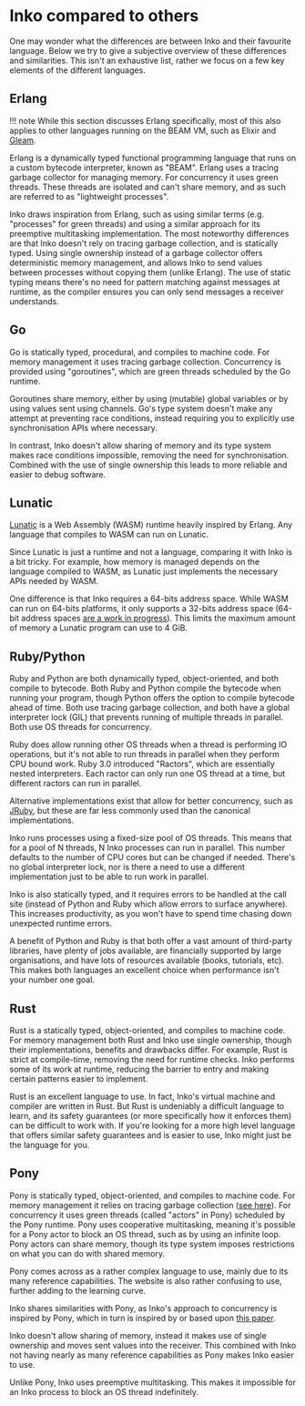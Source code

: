 # Inko compared to others

One may wonder what the differences are between Inko and their favourite
language. Below we try to give a subjective overview of these differences and
similarities. This isn't an exhaustive list, rather we focus on a few key
elements of the different languages.

## Erlang

!!! note
    While this section discusses Erlang specifically, most of this also applies
    to other languages running on the BEAM VM, such as Elixir and
    [Gleam](https://gleam.run/).

Erlang is a dynamically typed functional programming language that runs on a
custom bytecode interpreter, known as "BEAM". Erlang uses a tracing garbage
collector for managing memory. For concurrency it uses green threads. These
threads are isolated and can't share memory, and as such are referred to as
"lightweight processes".

Inko draws inspiration from Erlang, such as using similar terms (e.g.
"processes" for green threads) and using a similar approach for its preemptive
multitasking implementation. The most noteworthy differences are that Inko
doesn't rely on tracing garbage collection, and is statically typed. Using
single ownership instead of a garbage collector offers deterministic memory
management, and allows Inko to send values between processes without copying
them (unlike Erlang). The use of static typing means there's no need for pattern
matching against messages at runtime, as the compiler ensures you can only send
messages a receiver understands.

## Go

Go is statically typed, procedural, and compiles to machine code. For memory
management it uses tracing garbage collection. Concurrency is provided using
"goroutines", which are green threads scheduled by the Go runtime.

Goroutines share memory, either by using (mutable) global variables or by using
values sent using channels. Go's type system doesn't make any attempt at
preventing race conditions, instead requiring you to explicitly use
synchronisation APIs where necessary.

In contrast, Inko doesn't allow sharing of memory and its type system makes race
conditions impossible, removing the need for synchronisation. Combined with the
use of single ownership this leads to more reliable and easier to debug
software.

## Lunatic

[Lunatic](https://lunatic.solutions/) is a Web Assembly (WASM) runtime heavily
inspired by Erlang. Any language that compiles to WASM can run on Lunatic.

Since Lunatic is just a runtime and not a language, comparing it with Inko is a
bit tricky. For example, how memory is managed depends on the language compiled
to WASM, as Lunatic just implements the necessary APIs needed by WASM.

One difference is that Inko requires a 64-bits address space. While WASM can run
on 64-bits platforms, it only supports a 32-bits address space (64-bit address
spaces [are a work in progress](https://github.com/WebAssembly/memory64)). This
limits the maximum amount of memory a Lunatic program can use to 4 GiB.

## Ruby/Python

Ruby and Python are both dynamically typed, object-oriented, and both compile to
bytecode. Both Ruby and Python compile the bytecode when running your program,
though Python offers the option to compile bytecode ahead of time. Both use
tracing garbage collection, and both have a global interpreter lock (GIL) that
prevents running of multiple threads in parallel. Both use OS threads for
concurrency.

Ruby does allow running other OS threads when a thread is performing IO
operations, but it's not able to run threads in parallel when they perform CPU
bound work. Ruby 3.0 introduced "Ractors", which are essentially nested
interpreters. Each ractor can only run one OS thread at a time, but different
ractors can run in parallel.

Alternative implementations exist that allow for better concurrency, such as
[JRuby](https://www.jruby.org/), but these are far less commonly used than the
canonical implementations.

Inko runs processes using a fixed-size pool of OS threads. This means that for a
pool of N threads, N Inko processes can run in parallel. This number defaults to
the number of CPU cores but can be changed if needed. There's no global
interpreter lock, nor is there a need to use a different implementation just to
be able to run work in parallel.

Inko is also statically typed, and it requires errors to be handled at the call
site (instead of Python and Ruby which allow errors to surface anywhere). This
increases productivity, as you won't have to spend time chasing down unexpected
runtime errors.

A benefit of Python and Ruby is that both offer a vast amount of third-party
libraries, have plenty of jobs available, are financially supported by large
organisations, and have lots of resources available (books, tutorials, etc).
This makes both languages an excellent choice when performance isn't your number
one goal.

## Rust

Rust is a statically typed, object-oriented, and compiles to machine code. For
memory management both Rust and Inko use single ownership, though their
implementations, benefits and drawbacks differ. For example, Rust is strict at
compile-time, removing the need for runtime checks. Inko performs some of its
work at runtime, reducing the barrier to entry and making certain patterns
easier to implement.

Rust is an excellent language to use. In fact, Inko's virtual machine and
compiler are written in Rust. But Rust is undeniably a difficult language to
learn, and its safety guarantees (or more specifically how it enforces them) can
be difficult to work with. If you're looking for a more high level language that
offers similar safety guarantees and is easier to use, Inko might just be the
language for you.

## Pony

Pony is statically typed, object-oriented, and compiles to machine code. For
memory management it relies on tracing garbage collection ([see
here](https://tutorial.ponylang.io/appendices/garbage-collection.html)). For
concurrency it uses green threads (called "actors" in Pony) scheduled by the
Pony runtime. Pony uses cooperative multitasking, meaning it's possible for a
Pony actor to block an OS thread, such as by using an infinite loop. Pony actors
can share memory, though its type system imposes restrictions on what you can do
with shared memory.

Pony comes across as a rather complex language to use, mainly due to its many
reference capabilities. The website is also rather confusing to use, further
adding to the learning curve.

Inko shares similarities with Pony, as Inko's approach to concurrency is
inspired by Pony, which in turn is inspired by or based upon [this
paper](https://www.microsoft.com/en-us/research/publication/uniqueness-and-reference-immutability-for-safe-parallelism/).

Inko doesn't allow sharing of memory, instead it makes use of single ownership
and moves sent values into the receiver. This combined with Inko not having
nearly as many reference capabilities as Pony makes Inko easier to use.

Unlike Pony, Inko uses preemptive multitasking. This makes it impossible for an
Inko process to block an OS thread indefinitely.
